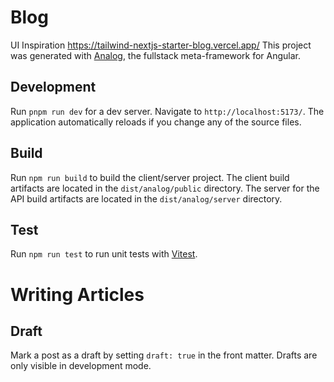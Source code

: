 # Blog

UI Inspiration  https://tailwind-nextjs-starter-blog.vercel.app/
This project was generated with [Analog](https://analogjs.org), the fullstack meta-framework for Angular.

## Development

Run `pnpm run dev` for a dev server. Navigate to `http://localhost:5173/`. The application automatically reloads if you change any of the source files.

## Build

Run `npm run build` to build the client/server project. The client build artifacts are located in the `dist/analog/public` directory. The server for the API build artifacts are located in the `dist/analog/server` directory.

## Test

Run `npm run test` to run unit tests with [Vitest](https://vitest.dev).

# Writing Articles

## Draft

Mark a post as a draft by setting `draft: true` in the front matter. Drafts are only visible in development mode.